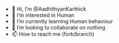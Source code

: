 - 👋 Hi, I’m @AadhithyanKarthick
- 👀 I’m interested in Human
- 🌱 I’m currently learning Human behaviour
- 💞️ I’m looking to collaborate on nothing
- 📫 How to reach me (fork/branch)

<!---
AadhithyanKarthick/AadhithyanKarthick is a ✨ special ✨ repository because its `README.md` (this file) appears on your GitHub profile.
You can click the Preview link to take a look at your changes.
--->
